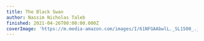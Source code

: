 ```yaml
---
title: The Black Swan
author: Nassim Nicholas Taleb
finished: 2021-04-26T00:00:00.000Z
coverImage: 'https://m.media-amazon.com/images/I/61NFGAAbwlL._SL1500_.jpg'
---
```

